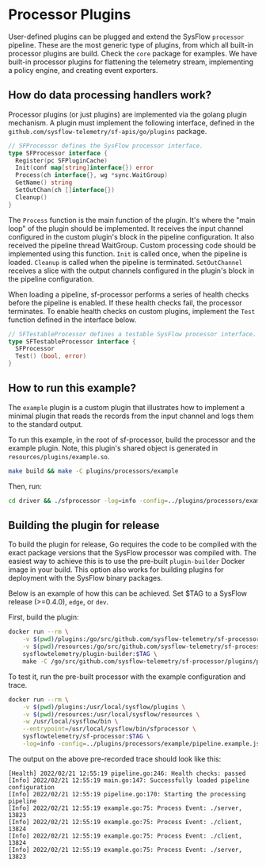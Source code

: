 # Processor Plugins

User-defined plugins can be plugged and extend the SysFlow `processor` pipeline. These are the most generic type of plugins, from which all built-in processor plugins are build. Check the `core` package for examples. We have built-in processor plugins for flattening the telemetry stream, implementing a policy engine, and creating event exporters.

## How do data processing handlers work?

Processor plugins (or just plugins) are implemented via the golang plugin mechanism. A plugin must implement the following interface, defined in the `github.com/sysflow-telemetry/sf-apis/go/plugins` package.

```go
// SFProcessor defines the SysFlow processor interface.
type SFProcessor interface {
  Register(pc SFPluginCache)
  Init(conf map[string]interface{}) error
  Process(ch interface{}, wg *sync.WaitGroup)
  GetName() string
  SetOutChan(ch []interface{})
  Cleanup()
}
```

The `Process` function is the main function of the plugin. It's where the "main loop" of the plugin should be implemented. It receives the input channel configured in the custom plugin's block in the pipeline configuration. It also received the pipeline thread WaitGroup. Custom processing code should be implemented using this function. `Init` is called once, when the pipeline is loaded. `Cleanup` is called when the pipeline is terminated. `SetOutChannel` receives a slice with the output channels configured in the plugin's block in the pipeline configuration.

When loading a pipeline, sf-processor performs a series of health checks before the pipeline is enabled. If these health checks fail, the processor terminates. To enable health checks on custom plugins, implement the `Test` function defined in the interface below.

```go
// SFTestableProcessor defines a testable SysFlow processor interface.
type SFTestableProcessor interface {
  SFProcessor
  Test() (bool, error)
}
```

## How to run this example?

The `example` plugin is a custom plugin that illustrates how to implement a minimal plugin that reads the records from the input channel and logs them to the standard output.

To run this example, in the root of sf-processor, build the processor and the example plugin. Note, this plugin's shared object is generated in `resources/plugins/example.so`.

```bash
make build && make -C plugins/processors/example
```

Then, run:

```bash
cd driver && ./sfprocessor -log=info -config=../plugins/processors/example/pipeline.example.json ../resources/traces/tcp.sf
```

## Building the plugin for release

To build the plugin for release, Go requires the code to be compiled with the exact package versions that the SysFlow processor was compiled with. The easiest way to achieve this is to use the pre-built `plugin-builder` Docker image in your build. This option also works for building plugins for deployment with the SysFlow binary packages.

Below is an example of how this can be achieved. Set $TAG to a SysFlow release (>=0.4.0), `edge`, or `dev`.

First, build the plugin:

```bash
docker run --rm \
    -v $(pwd)/plugins:/go/src/github.com/sysflow-telemetry/sf-processor/plugins \
    -v $(pwd)/resources:/go/src/github.com/sysflow-telemetry/sf-processor/resources \
    sysflowtelemetry/plugin-builder:$TAG \
    make -C /go/src/github.com/sysflow-telemetry/sf-processor/plugins/processors/example
```

To test it, run the pre-built processor with the example configuration and trace.

```bash
docker run --rm \
    -v $(pwd)/plugins:/usr/local/sysflow/plugins \
    -v $(pwd)/resources:/usr/local/sysflow/resources \
    -w /usr/local/sysflow/bin \
    --entrypoint=/usr/local/sysflow/bin/sfprocessor \
    sysflowtelemetry/sf-processor:$TAG \
    -log=info -config=../plugins/processors/example/pipeline.example.json ../resources/traces/tcp.sf
```

The output on the above pre-recorded trace should look like this:

```plain
[Health] 2022/02/21 12:55:19 pipeline.go:246: Health checks: passed
[Info] 2022/02/21 12:55:19 main.go:147: Successfully loaded pipeline configuration
[Info] 2022/02/21 12:55:19 pipeline.go:170: Starting the processing pipeline
[Info] 2022/02/21 12:55:19 example.go:75: Process Event: ./server, 13823
[Info] 2022/02/21 12:55:19 example.go:75: Process Event: ./client, 13824
[Info] 2022/02/21 12:55:19 example.go:75: Process Event: ./client, 13824
[Info] 2022/02/21 12:55:19 example.go:75: Process Event: ./server, 13823
```

